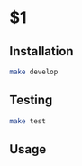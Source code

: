 # $1

## Installation

```bash
make develop
```

## Testing

```bash
make test
```

## Usage

```bash

```

